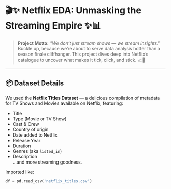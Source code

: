 # 🎬✨ Netflix EDA: Unmasking the Streaming Empire ✨📊

> **Project Motto:** _"We don’t just stream shows — we stream insights."_  
> Buckle up, because we’re about to serve data analysis hotter than a season finale cliffhanger. This project dives deep into Netflix’s catalogue to uncover what makes it tick, click, and stick. 📈🍿

---

## 📦 Dataset Details

We used the **Netflix Titles Dataset** — a delicious compilation of metadata for TV Shows and Movies available on Netflix, featuring:

- Title  
- Type (Movie or TV Show)  
- Cast & Crew  
- Country of origin  
- Date added to Netflix  
- Release Year  
- Duration  
- Genres (aka `listed_in`)  
- Description  
...and more streaming goodness.

Imported like:
```python
df = pd.read_csv('netflix_titles.csv')
